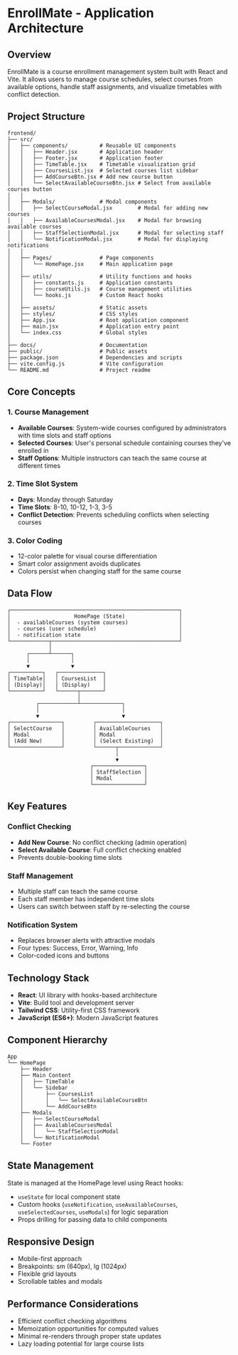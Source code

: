 # EnrollMate - Application Architecture

## Overview

EnrollMate is a course enrollment management system built with React and Vite. It allows users to manage course schedules, select courses from available options, handle staff assignments, and visualize timetables with conflict detection.

## Project Structure

```
frontend/
├── src/
│   ├── components/          # Reusable UI components
│   │   ├── Header.jsx       # Application header
│   │   ├── Footer.jsx       # Application footer
│   │   ├── TimeTable.jsx    # Timetable visualization grid
│   │   ├── CoursesList.jsx  # Selected courses list sidebar
│   │   ├── AddCourseBtn.jsx # Add new course button
│   │   └── SelectAvailableCourseBtn.jsx # Select from available courses button
│   │
│   ├── Modals/              # Modal components
│   │   ├── SelectCourseModal.jsx        # Modal for adding new courses
│   │   ├── AvailableCoursesModal.jsx    # Modal for browsing available courses
│   │   ├── StaffSelectionModal.jsx      # Modal for selecting staff
│   │   └── NotificationModal.jsx        # Modal for displaying notifications
│   │
│   ├── Pages/               # Page components
│   │   └── HomePage.jsx     # Main application page
│   │
│   ├── utils/               # Utility functions and hooks
│   │   ├── constants.js     # Application constants
│   │   ├── courseUtils.js   # Course management utilities
│   │   └── hooks.js         # Custom React hooks
│   │
│   ├── assets/              # Static assets
│   ├── styles/              # CSS styles
│   ├── App.jsx              # Root application component
│   ├── main.jsx             # Application entry point
│   └── index.css            # Global styles
│
├── docs/                    # Documentation
├── public/                  # Public assets
├── package.json             # Dependencies and scripts
├── vite.config.js           # Vite configuration
└── README.md                # Project readme

```

## Core Concepts

### 1. Course Management

- **Available Courses**: System-wide courses configured by administrators with time slots and staff options
- **Selected Courses**: User's personal schedule containing courses they've enrolled in
- **Staff Options**: Multiple instructors can teach the same course at different times

### 2. Time Slot System

- **Days**: Monday through Saturday
- **Time Slots**: 8-10, 10-12, 1-3, 3-5
- **Conflict Detection**: Prevents scheduling conflicts when selecting courses

### 3. Color Coding

- 12-color palette for visual course differentiation
- Smart color assignment avoids duplicates
- Colors persist when changing staff for the same course

## Data Flow

```
┌─────────────────────────────────────────────────────┐
│                    HomePage (State)                 │
│  - availableCourses (system courses)                │
│  - courses (user schedule)                          │
│  - notification state                               │
└────────────┬────────────────────────────────────────┘
             │
      ┌──────┴──────┐
      │             │
      ▼             ▼
┌──────────┐   ┌──────────────┐
│ TimeTable│   │ CoursesList  │
│ (Display)│   │ (Display)    │
└──────────┘   └──────┬───────┘
                      │
         ┌────────────┴─────────────┐
         │                          │
         ▼                          ▼
┌────────────────┐         ┌────────────────────┐
│ SelectCourse   │         │ AvailableCourses   │
│ Modal          │         │ Modal              │
│ (Add New)      │         │ (Select Existing)  │
└────────────────┘         └──────┬─────────────┘
                                  │
                                  ▼
                          ┌────────────────┐
                          │ StaffSelection │
                          │ Modal          │
                          └────────────────┘
```

## Key Features

### Conflict Checking

- **Add New Course**: No conflict checking (admin operation)
- **Select Available Course**: Full conflict checking enabled
- Prevents double-booking time slots

### Staff Management

- Multiple staff can teach the same course
- Each staff member has independent time slots
- Users can switch between staff by re-selecting the course

### Notification System

- Replaces browser alerts with attractive modals
- Four types: Success, Error, Warning, Info
- Color-coded icons and buttons

## Technology Stack

- **React**: UI library with hooks-based architecture
- **Vite**: Build tool and development server
- **Tailwind CSS**: Utility-first CSS framework
- **JavaScript (ES6+)**: Modern JavaScript features

## Component Hierarchy

```
App
└── HomePage
    ├── Header
    ├── Main Content
    │   ├── TimeTable
    │   └── Sidebar
    │       ├── CoursesList
    │       │   └── SelectAvailableCourseBtn
    │       └── AddCourseBtn
    ├── Modals
    │   ├── SelectCourseModal
    │   ├── AvailableCoursesModal
    │   │   └── StaffSelectionModal
    │   └── NotificationModal
    └── Footer
```

## State Management

State is managed at the HomePage level using React hooks:

- `useState` for local component state
- Custom hooks (`useNotification`, `useAvailableCourses`, `useSelectedCourses`, `useModals`) for logic separation
- Props drilling for passing data to child components

## Responsive Design

- Mobile-first approach
- Breakpoints: sm (640px), lg (1024px)
- Flexible grid layouts
- Scrollable tables and modals

## Performance Considerations

- Efficient conflict checking algorithms
- Memoization opportunities for computed values
- Minimal re-renders through proper state updates
- Lazy loading potential for large course lists
